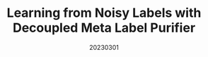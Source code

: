 ---
title: "Learning from Noisy Labels with Decoupled Meta Label Purifier"
date: 20230301
category: "vision"
author_list: "Yuanpeng Tu, Boshen Zhang, Yuxi Li, Liang Liu, Jian Li, Yabiao Wang, Chengjie Wang, Cai Rong Zhao"
pub_in: "CVPR 2023"
pdf_url: "https://arxiv.org/abs/2302.068103"
code_url: "https://github.com/yuanpengtu/DMLP"
img_path1: "LNLDM.png"
---
